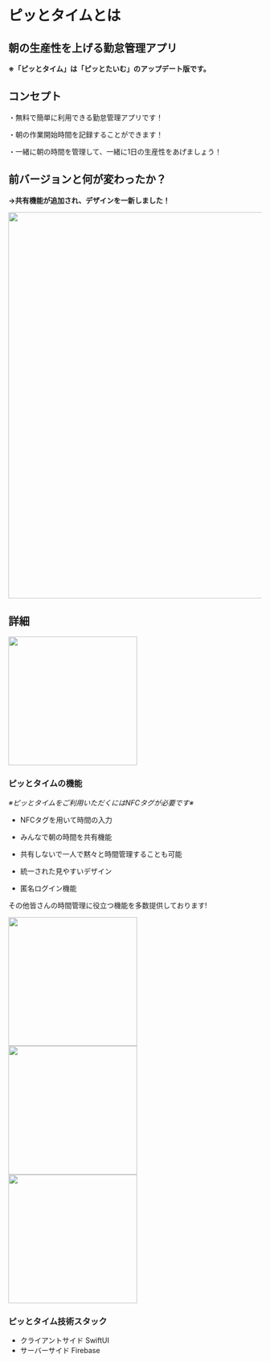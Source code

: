# ピッとタイムとは

## 朝の生産性を上げる勤怠管理アプリ
**※「ピッとタイム」は「ピッとたいむ」のアップデート版です。**

## コンセプト
・無料で簡単に利用できる勤怠管理アプリです！

・朝の作業開始時間を記録することができます！

・一緒に朝の時間を管理して、一緒に1日の生産性をあげましょう！


## 前バージョンと何が変わったか？

**→共有機能が追加され、デザインを一新しました！**

<img src="https://user-images.githubusercontent.com/52638834/101616404-ac74d800-3a52-11eb-95b3-b58cd2d56655.png" width="768px"/>

## 詳細
<img src="https://user-images.githubusercontent.com/52638834/101588959-da462680-3a2a-11eb-825a-03459ecd2060.png" width="256px"/>

### ピッとタイムの機能

*※ピッとタイムをご利用いただくにはNFCタグが必要です※*

- NFCタグを用いて時間の入力

- みんなで朝の時間を共有機能

- 共有しないで一人で黙々と時間管理することも可能

- 統一された見やすいデザイン

- 匿名ログイン機能

その他皆さんの時間管理に役立つ機能を多数提供しております!
<p text-align="center">
<img src="https://user-images.githubusercontent.com/52638834/101588979-e6ca7f00-3a2a-11eb-8a1e-d2088fcf7b30.jpg" width="256px"/>
<img src="https://user-images.githubusercontent.com/52638834/101588994-edf18d00-3a2a-11eb-9e05-a13dbab04a81.jpg" width="256px"/>
<img src="https://user-images.githubusercontent.com/52638834/101588991-ec27c980-3a2a-11eb-8282-dcbfcd3f9a14.jpg" width="256px"/>
</p>


### ピッとタイム技術スタック

- クライアントサイド  SwiftUI
- サーバーサイド     Firebase

